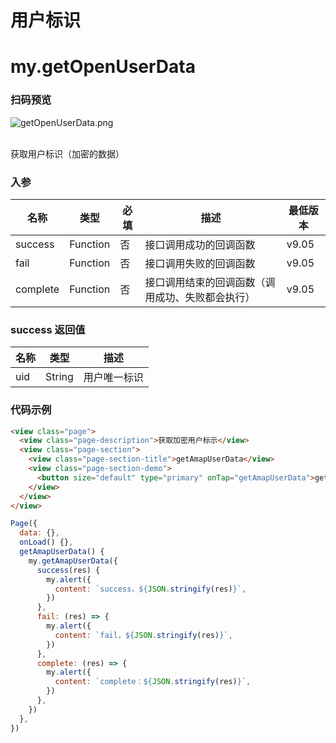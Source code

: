 # 用户标识

# my.getOpenUserData
### 扫码预览
![getOpenUserData.png](https://cache.amap.com/ecology/tool/miniapp/1563441060585.png)

<br/>获取用户标识（加密的数据）

### 入参
| 名称 | 类型 | 必填 | 描述 | 最低版本 |
| --- | --- | --- | --- | --- |
| success | Function | 否 | 接口调用成功的回调函数 | v9.05 |
| fail | Function | 否 | 接口调用失败的回调函数 | v9.05 |
| complete | Function | 否 | 接口调用结束的回调函数（调用成功、失败都会执行） | v9.05 |

### success 返回值
| 名称 | 类型 | 描述 |
| --- | --- | --- |
| uid | String | 用户唯一标识 |

### 代码示例

```html
<view class="page">
  <view class="page-description">获取加密用户标示</view>
  <view class="page-section">
    <view class="page-section-title">getAmapUserData</view>
    <view class="page-section-demo">
      <button size="default" type="primary" onTap="getAmapUserData">getAmapUserData</button>
    </view>
  </view>
</view>
```

```javascript
Page({
  data: {},
  onLoad() {},
  getAmapUserData() {
    my.getAmapUserData({
      success(res) {
        my.alert({
          content: `success，${JSON.stringify(res)}`,
        })
      },
      fail: (res) => {
        my.alert({
          content: `fail，${JSON.stringify(res)}`,
        })
      },
      complete: (res) => {
        my.alert({
          content: `complete：${JSON.stringify(res)}`,
        })
      },
    })
  },
})
```
